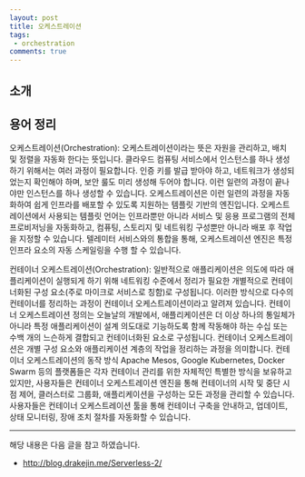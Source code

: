 ```yaml
---
layout: post
title: 오케스트레이션 
tags:
 - orchestration
comments: true
---
```


## 소개

## 용어 정리

오케스트레이션(Orchestration): 오케스트레이션이라는 뜻은 자원을 관리하고, 배치 및 정렬을 자동화 한다는 뜻입니다. 클라우드 컴퓨팅 서비스에서 인스턴스를 하나 생성하기 위해서는 여러 과정이 필요합니다. 인증 키를 발급 받아야 하고, 네트워크가 생성되었는지 확인해야 하며, 보안 룰도 미리 생성해 두어야 합니다. 이런 일련의 과정이 끝나야만 인스턴스를 하나 생성할 수 있습니다. 오케스트레이션은 이런 일련의 과정을 자동화하여 쉽게 인프라를 배포할 수 있도록 지원하는 템플릿 기반의 엔진입니다. 오케스트레이션에서 사용되는 템플릿 언어는 인프라뿐만 아니라 서비스 및 응용 프로그램의 전체 프로비저닝을 자동화하고, 컴퓨팅, 스토리지 및 네트워킹 구성뿐만 아니라 배포 후 작업을 지정할 수 있습니다. 텔레미터 서비스와의 통합을 통해, 오케스트레이션 엔진은 특정 인프라 요소의 자동 스케일링을 수행 할 수 있습니다.

컨테이너 오케스트레이션(Orchestration): 일반적으로 애플리케이션은 의도에 따라 애플리케이션이 실행되게 하기 위해 네트워킹 수준에서 정리가 필요한 개별적으로 컨테이너화된 구성 요소(주로 마이크로 서비스로 칭함)로 구성됩니다. 이러한 방식으로 다수의 컨테이너를 정리하는 과정이 컨테이너 오케스트레이션이라고 알려져 있습니다. 컨테이너 오케스트레이션 정의는 오늘날의 개발에서, 애플리케이션은 더 이상 하나의 통일체가 아니라 특정 애플리케이션이 설계 의도대로 기능하도록 함께 작동해야 하는 수십 또는 수백 개의 느슨하게 결합되고 컨테이너화된 요소로 구성됩니다. 컨테이너 오케스트레이션은 개별 구성 요소와 애플리케이션 계층의 작업을 정리하는 과정을 의미합니다. 컨테이너 오케스트레이션의 동작 방식 Apache Mesos, Google Kubernetes, Docker Swarm 등의 플랫폼들은 각자 컨테이너 관리를 위한 자체적인 특별한 방식을 보유하고 있지만, 사용자들은 컨테이너 오케스트레이션 엔진을 통해 컨테이너의 시작 및 중단 시점 제어, 클러스터로 그룹화, 애플리케이션을 구성하는 모든 과정을 관리할 수 있습니다. 사용자들은 컨테이너 오케스트레이션 툴을 통해 컨테이너 구축을 안내하고, 업데이트, 상태 모니터링, 장애 조치 절차를 자동화할 수 있습니다.

----
해당 내용은 다음 글을 참고 하였습니다.
- http://blog.drakejin.me/Serverless-2/